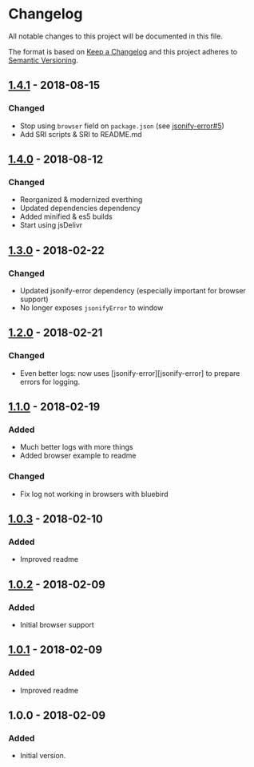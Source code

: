 # Changelog
All notable changes to this project will be documented in this file.

The format is based on [Keep a Changelog](http://keepachangelog.com/en/1.0.0/)
and this project adheres to [Semantic Versioning](http://semver.org/spec/v2.0.0.html).

<!-- ## [Unreleased] -->

## [1.4.1] - 2018-08-15
### Changed
- Stop using `browser` field on `package.json` (see [jsonify-error#5](https://github.com/papb/jsonify-error/issues/5))
- Add SRI scripts & SRI to README.md

## [1.4.0] - 2018-08-12
### Changed
- Reorganized & modernized everthing
- Updated dependencies dependency
- Added minified & es5 builds
- Start using jsDelivr

## [1.3.0] - 2018-02-22
### Changed
- Updated jsonify-error dependency (especially important for browser support)
- No longer exposes `jsonifyError` to window

## [1.2.0] - 2018-02-21
### Changed
- Even better logs: now uses [jsonify-error][jsonify-error] to prepare errors for logging.

## [1.1.0] - 2018-02-19
### Added
- Much better logs with more things
- Added browser example to readme

### Changed
- Fix log not working in browsers with bluebird

## [1.0.3] - 2018-02-10
### Added
- Improved readme

## [1.0.2] - 2018-02-09
### Added
- Initial browser support

## [1.0.1] - 2018-02-09
### Added
- Improved readme

## 1.0.0 - 2018-02-09
### Added
- Initial version.

[Unreleased]: https://github.com/papb/jsonify-error/compare/v1.4.1...HEAD
[1.4.1]: https://github.com/papb/jsonify-error/compare/v1.4.0...v1.4.1
[1.4.0]: https://github.com/papb/jsonify-error/compare/v1.3.0...v1.4.0
[1.3.0]: https://github.com/papb/jsonify-error/compare/v1.2.0...v1.3.0
[1.2.0]: https://github.com/papb/jsonify-error/compare/v1.1.0...v1.2.0
[1.1.0]: https://github.com/papb/jsonify-error/compare/v1.0.3...v1.1.0
[1.0.3]: https://github.com/papb/jsonify-error/compare/v1.0.2...v1.0.3
[1.0.2]: https://github.com/papb/jsonify-error/compare/v1.0.1...v1.0.2
[1.0.1]: https://github.com/papb/jsonify-error/compare/v1.0.0...v1.0.1